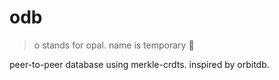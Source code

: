 # odb
> o stands for opal. name is temporary 🚧

peer-to-peer database using merkle-crdts. inspired by orbitdb.
